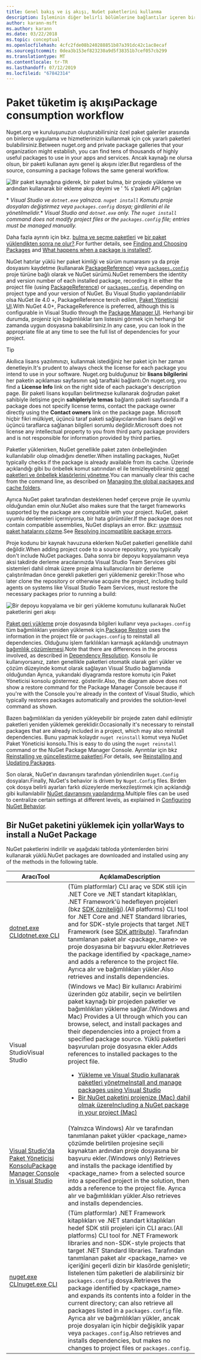 ```yaml
---
title: Genel bakış ve iş akışı, NuGet paketlerini kullanma
description: İşleminin diğer belirli bölümlerine bağlantılar içeren bir proje içinde NuGet paketlerini kullanma işlemine bir genel bakış.
author: karann-msft
ms.author: karann
ms.date: 03/22/2018
ms.topic: conceptual
ms.openlocfilehash: 4cfc2fde08b240288851b87a391dc42c1ac8ecaf
ms.sourcegitcommit: 0dea3b153ef823230a9d5f38351b7cef057cb299
ms.translationtype: MT
ms.contentlocale: tr-TR
ms.lasthandoff: 07/12/2019
ms.locfileid: "67842314"
---
```

# <a name="package-consumption-workflow"></a><span data-ttu-id="e4330-103">Paket tüketim iş akışı</span><span class="sxs-lookup"><span data-stu-id="e4330-103">Package consumption workflow</span></span>

<span data-ttu-id="e4330-104">Nuget.org ve kuruluşunuzun oluşturabilirsiniz özel paket galeriler arasında on binlerce uygulama ve hizmetlerinizin kullanmak için çok yararlı paketleri bulabilirsiniz.</span><span class="sxs-lookup"><span data-stu-id="e4330-104">Between nuget.org and private package galleries that your organization might establish, you can find tens of thousands of highly useful packages to use in your apps and services.</span></span> <span data-ttu-id="e4330-105">Ancak kaynağı ne olursa olsun, bir paketi kullanan aynı genel iş akışını izler.</span><span class="sxs-lookup"><span data-stu-id="e4330-105">But regardless of the source, consuming a package follows the same general workflow.</span></span>

![Bir paket kaynağına giderek, bir paket bulma, bir projede yükleme ve ardından kullanarak bir ekleme akışı deyimi ve ' % s'paketi API çağrıları](media/Overview-01-GeneralFlow.png)

<span data-ttu-id="e4330-107">\* _Visual Studio ve `dotnet.exe` yalnızca. `nuget install` Komutu proje dosyaları değiştirmez veya `packages.config` dosya; girdilerini el ile yönetilmelidir._</span><span class="sxs-lookup"><span data-stu-id="e4330-107">\* _Visual Studio and `dotnet.exe` only. The `nuget install` command does not modify project files or the `packages.config` file; entries must be managed manually._</span></span>

<span data-ttu-id="e4330-108">Daha fazla ayrıntı için bkz. [bulma ve seçme paketleri](../consume-packages/finding-and-choosing-packages.md) ve [bir paket yüklendikten sonra ne olur?](../concepts/package-installation-process.md).</span><span class="sxs-lookup"><span data-stu-id="e4330-108">For further details, see [Finding and Choosing Packages](../consume-packages/finding-and-choosing-packages.md) and [What happens when a package is installed?](../concepts/package-installation-process.md).</span></span>

<span data-ttu-id="e4330-109">NuGet hatırlar yüklü her paket kimliği ve sürüm numarasını ya da proje dosyasını kaydetme (kullanarak [PackageReference](../consume-packages/package-references-in-project-files.md)) veya [ `packages.config` ](../reference/packages-config.md)proje türüne bağlı olarak ve NuGet sürümü.</span><span class="sxs-lookup"><span data-stu-id="e4330-109">NuGet remembers the identity and version number of each installed package, recording it in either the project file (using [PackageReference](../consume-packages/package-references-in-project-files.md)) or [`packages.config`](../reference/packages-config.md), depending on project type and your version of NuGet.</span></span> <span data-ttu-id="e4330-110">Bu Visual Studio yapılandırılabilir olsa NuGet ile 4.0 +, PackageReference tercih edilen, [Paket Yöneticisi UI](../tools/package-manager-ui.md).</span><span class="sxs-lookup"><span data-stu-id="e4330-110">With NuGet 4.0+, PackageReference is preferred, although this is configurable in Visual Studio through the [Package Manager UI](../tools/package-manager-ui.md).</span></span> <span data-ttu-id="e4330-111">Herhangi bir durumda, projeniz için bağımlılıklar tam listesini görmek için herhangi bir zamanda uygun dosyasına bakabilirsiniz.</span><span class="sxs-lookup"><span data-stu-id="e4330-111">In any case, you can look in the appropriate file at any time to see the full list of dependencies for your project.</span></span>

> [!Tip]
> <span data-ttu-id="e4330-112">Akıllıca lisans yazılımınızı, kullanmak istediğiniz her paket için her zaman denetleyin.</span><span class="sxs-lookup"><span data-stu-id="e4330-112">It's prudent to always check the license for each package you intend to use in your software.</span></span> <span data-ttu-id="e4330-113">Nuget.org bulduğunuz bir **lisans bilgilerini** her paketin açıklaması sayfasının sağ taraftaki bağlantı.</span><span class="sxs-lookup"><span data-stu-id="e4330-113">On nuget.org, you find a **License Info** link on the right side of each package's description page.</span></span> <span data-ttu-id="e4330-114">Bir paketi lisans koşulları belirtmezse kullanarak doğrudan paket sahibiyle iletişime geçin **sahipleriyle temas** bağlantı paketi sayfasında.</span><span class="sxs-lookup"><span data-stu-id="e4330-114">If a package does not specify license terms, contact the package owner directly using the **Contact owners** link on the package page.</span></span> <span data-ttu-id="e4330-115">Microsoft hiçbir fikri mülkiyet, üçüncü taraf paketi sağlayıcılarından lisans değil ve üçüncü taraflarca sağlanan bilgileri sorumlu değildir.</span><span class="sxs-lookup"><span data-stu-id="e4330-115">Microsoft does not license any intellectual property to you from third party package providers and is not responsible for information provided by third parties.</span></span>

<span data-ttu-id="e4330-116">Paketler yüklenirken, NuGet genellikle paket zaten önbelleğinden kullanılabilir olup olmadığını denetler.</span><span class="sxs-lookup"><span data-stu-id="e4330-116">When installing packages, NuGet typically checks if the package is already available from its cache.</span></span> <span data-ttu-id="e4330-117">Üzerinde açıklandığı gibi bu önbellek komut satırından el ile temizleyebilirsiniz [genel paketleri ve önbellek klasörlerini yönetme](../consume-packages/managing-the-global-packages-and-cache-folders.md).</span><span class="sxs-lookup"><span data-stu-id="e4330-117">You can manually clear this cache from the command line, as described on [Managing the global packages and cache folders](../consume-packages/managing-the-global-packages-and-cache-folders.md).</span></span>

<span data-ttu-id="e4330-118">Ayrıca NuGet paket tarafından desteklenen hedef çerçeve proje ile uyumlu olduğundan emin olur.</span><span class="sxs-lookup"><span data-stu-id="e4330-118">NuGet also makes sure that the target frameworks supported by the package are compatible with your project.</span></span> <span data-ttu-id="e4330-119">NuGet, paket uyumlu derlemeleri içermiyorsa, bir hata görüntüler.</span><span class="sxs-lookup"><span data-stu-id="e4330-119">If the package does not contain compatible assemblies, NuGet displays an error.</span></span> <span data-ttu-id="e4330-120">Bkz: [uyumsuz paket hatalarını çözme](dependency-resolution.md#resolving-incompatible-package-errors).</span><span class="sxs-lookup"><span data-stu-id="e4330-120">See [Resolving incompatible package errors](dependency-resolution.md#resolving-incompatible-package-errors).</span></span>

<span data-ttu-id="e4330-121">Proje kodunu bir kaynak havuzuna eklerken NuGet paketleri genellikle dahil değildir.</span><span class="sxs-lookup"><span data-stu-id="e4330-121">When adding project code to a source repository, you typically don't include NuGet packages.</span></span> <span data-ttu-id="e4330-122">Daha sonra bir depoyu kopyalamanın veya aksi takdirde derleme aracılarınızda Visual Studio Team Services gibi sistemleri dahil olmak üzere proje alma kullanıcıların bir derleme çalıştırılmadan önce gerekli paketleri geri yüklemeniz gerekir:</span><span class="sxs-lookup"><span data-stu-id="e4330-122">Those who later clone the repository or otherwise acquire the project, including build agents on systems like Visual Studio Team Services, must restore the necessary packages prior to running a build:</span></span>

![Bir depoyu kopyalama ve bir geri yükleme komutunu kullanarak NuGet paketlerini geri akışı](media/Overview-02-RestoreFlow.png)

<span data-ttu-id="e4330-124">[Paket geri yükleme](../consume-packages/package-restore.md) proje dosyasında bilgileri kullanır veya `packages.config` tüm bağımlılıkları yeniden yüklemek için.</span><span class="sxs-lookup"><span data-stu-id="e4330-124">[Package Restore](../consume-packages/package-restore.md) uses the information in the project file or `packages.config` to reinstall all dependencies.</span></span> <span data-ttu-id="e4330-125">Olduğunu işlem farklılıkları karmaşık açıklandığı unutmayın [bağımlılık çözümlemesi](../consume-packages/dependency-resolution.md).</span><span class="sxs-lookup"><span data-stu-id="e4330-125">Note that there are differences in the process involved, as described in [Dependency Resolution](../consume-packages/dependency-resolution.md).</span></span> <span data-ttu-id="e4330-126">Konsolu ile kullanıyorsanız, zaten genellikle paketleri otomatik olarak geri yükler ve çözüm düzeyinde komut olarak sağlayan Visual Studio bağlamında olduğundan Ayrıca, yukarıdaki diyagramda restore komutu için Paket Yöneticisi konsolu göstermez. gösterilir.</span><span class="sxs-lookup"><span data-stu-id="e4330-126">Also, the diagram above does not show a restore command for the Package Manager Console because if you're with the Console you're already in the context of Visual Studio, which typically restores packages automatically and provides the solution-level command as shown.</span></span>

<span data-ttu-id="e4330-127">Bazen bağımlılıkları da yeniden yükleyebilir bir projede zaten dahil edilmiştir paketleri yeniden yüklemek gereklidir.</span><span class="sxs-lookup"><span data-stu-id="e4330-127">Occasionally it's necessary to reinstall packages that are already included in a project, which may also reinstall dependencies.</span></span> <span data-ttu-id="e4330-128">Bunu yapmak kolaydır `nuget reinstall` komut veya NuGet Paket Yöneticisi konsolu.</span><span class="sxs-lookup"><span data-stu-id="e4330-128">This is easy to do using the `nuget reinstall` command or the NuGet Package Manager Console.</span></span> <span data-ttu-id="e4330-129">Ayrıntılar için bkz [Reinstalling ve güncelleştirme paketleri](../consume-packages/reinstalling-and-updating-packages.md).</span><span class="sxs-lookup"><span data-stu-id="e4330-129">For details, see [Reinstalling and Updating Packages](../consume-packages/reinstalling-and-updating-packages.md).</span></span>

<span data-ttu-id="e4330-130">Son olarak, NuGet'ın davranışını tarafından yönlendirilen `Nuget.Config` dosyaları.</span><span class="sxs-lookup"><span data-stu-id="e4330-130">Finally, NuGet's behavior is driven by `Nuget.Config` files.</span></span> <span data-ttu-id="e4330-131">Birden çok dosya belirli ayarları farklı düzeylerde merkezileştirmek için açıklandığı gibi kullanılabilir [NuGet davranışını yapılandırma](../consume-packages/configuring-nuget-behavior.md).</span><span class="sxs-lookup"><span data-stu-id="e4330-131">Multiple files can be used to centralize certain settings at different levels, as explained in [Configuring NuGet Behavior](../consume-packages/configuring-nuget-behavior.md).</span></span>

## <a name="ways-to-install-a-nuget-package"></a><span data-ttu-id="e4330-132">Bir NuGet paketini yüklemek için yollar</span><span class="sxs-lookup"><span data-stu-id="e4330-132">Ways to install a NuGet Package</span></span>

<span data-ttu-id="e4330-133">NuGet paketlerini indirilir ve aşağıdaki tabloda yöntemlerden birini kullanarak yüklü.</span><span class="sxs-lookup"><span data-stu-id="e4330-133">NuGet packages are downloaded and installed using any of the methods in the following table.</span></span>

| <span data-ttu-id="e4330-134">Aracı</span><span class="sxs-lookup"><span data-stu-id="e4330-134">Tool</span></span> | <span data-ttu-id="e4330-135">Açıklama</span><span class="sxs-lookup"><span data-stu-id="e4330-135">Description</span></span> |
| --- | --- |
| [<span data-ttu-id="e4330-136">dotnet.exe CLI</span><span class="sxs-lookup"><span data-stu-id="e4330-136">dotnet.exe CLI</span></span>](install-use-packages-dotnet-cli.md) | <span data-ttu-id="e4330-137">(Tüm platformlar) CLI araç ve SDK stili için .NET Core ve .NET standart kitaplıkları, .NET Framework'ü hedefleyen projeleri (bkz [SDK özniteliği](/dotnet/core/tools/csproj#additions)).</span><span class="sxs-lookup"><span data-stu-id="e4330-137">(All platforms) CLI tool for .NET Core and .NET Standard libraries, and for SDK-style projects that target .NET Framework (see [SDK attribute](/dotnet/core/tools/csproj#additions)).</span></span> <span data-ttu-id="e4330-138">Tarafından tanımlanan paket alır \<package_name\> ve proje dosyasına bir başvuru ekler.</span><span class="sxs-lookup"><span data-stu-id="e4330-138">Retrieves the package identified by \<package_name\> and adds a reference to the project file.</span></span> <span data-ttu-id="e4330-139">Ayrıca alır ve bağımlılıkları yükler.</span><span class="sxs-lookup"><span data-stu-id="e4330-139">Also retrieves and installs dependencies.</span></span> |
| <span data-ttu-id="e4330-140">Visual Studio</span><span class="sxs-lookup"><span data-stu-id="e4330-140">Visual Studio</span></span> | <span data-ttu-id="e4330-141">(Windows ve Mac) Bir kullanıcı Arabirimi üzerinden göz atabilir, seçin ve belirtilen paket kaynağı bir projeden paketler ve bağımlılıkları yükleme sağlar.</span><span class="sxs-lookup"><span data-stu-id="e4330-141">(Windows and Mac) Provides a UI through which you can browse, select, and install packages and their dependencies into a project from a specified package source.</span></span> <span data-ttu-id="e4330-142">Yüklü paketleri başvuruları proje dosyasına ekler.</span><span class="sxs-lookup"><span data-stu-id="e4330-142">Adds references to installed packages to the project file.</span></span><ul><li>[<span data-ttu-id="e4330-143">Yükleme ve Visual Studio kullanarak paketleri yönetme</span><span class="sxs-lookup"><span data-stu-id="e4330-143">Install and manage packages using Visual Studio</span></span>](../tools/package-manager-ui.md)</li><li>[<span data-ttu-id="e4330-144">Bir NuGet paketini projenize (Mac) dahil olmak üzere</span><span class="sxs-lookup"><span data-stu-id="e4330-144">Including a NuGet package in your project (Mac)</span></span>](/visualstudio/mac/nuget-walkthrough)</li></ul> |
| [<span data-ttu-id="e4330-145">Visual Studio'da Paket Yöneticisi Konsolu</span><span class="sxs-lookup"><span data-stu-id="e4330-145">Package Manager Console in Visual Studio</span></span>](../tools/package-manager-console.md) | <span data-ttu-id="e4330-146">(Yalnızca Windows) Alır ve tarafından tanımlanan paket yükler \<package_name\> çözümde belirtilen projesine seçili kaynaktan ardından proje dosyasına bir başvuru ekler.</span><span class="sxs-lookup"><span data-stu-id="e4330-146">(Windows only) Retrieves and installs the package identified by \<package_name\> from a selected source into a specified project in the solution, then adds a reference to the project file.</span></span> <span data-ttu-id="e4330-147">Ayrıca alır ve bağımlılıkları yükler.</span><span class="sxs-lookup"><span data-stu-id="e4330-147">Also retrieves and installs dependencies.</span></span> |
| [<span data-ttu-id="e4330-148">nuget.exe CLI</span><span class="sxs-lookup"><span data-stu-id="e4330-148">nuget.exe CLI</span></span>](install-use-packages-dotnet-cli.md) | <span data-ttu-id="e4330-149">(Tüm platformlar) .NET Framework kitaplıkları ve .NET standart kitaplıkları hedef SDK stili projeleri için CLI aracı.</span><span class="sxs-lookup"><span data-stu-id="e4330-149">(All platforms) CLI tool for .NET Framework libraries and non-SDK-style projects that target .NET Standard libraries.</span></span> <span data-ttu-id="e4330-150">Tarafından tanımlanan paket alır \<package_name\> ve içeriğini geçerli dizin bir klasörde genişletir; listelenen tüm paketleri de alabilirsiniz bir `packages.config` dosya.</span><span class="sxs-lookup"><span data-stu-id="e4330-150">Retrieves the package identified by \<package_name\> and expands its contents into a folder in the current directory; can also retrieve all packages listed in a `packages.config` file.</span></span> <span data-ttu-id="e4330-151">Ayrıca alır ve bağımlılıkları yükler, ancak proje dosyaları için hiçbir değişiklik yapar veya `packages.config`.</span><span class="sxs-lookup"><span data-stu-id="e4330-151">Also retrieves and installs dependencies, but makes no changes to project files or `packages.config`.</span></span> |
